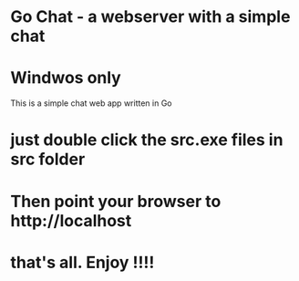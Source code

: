 # Go Chat - a webserver with a simple chat

# Windwos only

This is a simple chat web app written in Go

# just double click the src.exe files in src folder

# Then point your browser to http://localhost

# that's all. Enjoy !!!!



